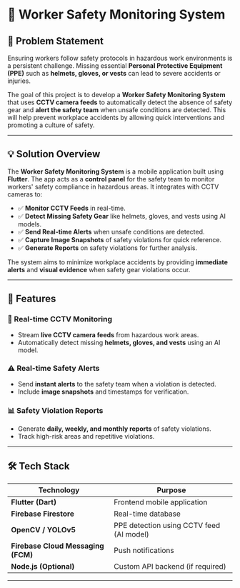 # 🚧 Worker Safety Monitoring System

## 📜 Problem Statement
Ensuring workers follow safety protocols in hazardous work environments is a persistent challenge. Missing essential **Personal Protective Equipment (PPE)** such as **helmets, gloves, or vests** can lead to severe accidents or injuries. 

The goal of this project is to develop a **Worker Safety Monitoring System** that uses **CCTV camera feeds** to automatically detect the absence of safety gear and **alert the safety team** when unsafe conditions are detected. This will help prevent workplace accidents by allowing quick interventions and promoting a culture of safety.

---

## 💡 Solution Overview
The **Worker Safety Monitoring System** is a mobile application built using **Flutter**. The app acts as a **control panel** for the safety team to monitor workers' safety compliance in hazardous areas. It integrates with CCTV cameras to:
- ✅ **Monitor CCTV Feeds** in real-time.
- ✅ **Detect Missing Safety Gear** like helmets, gloves, and vests using AI models.
- ✅ **Send Real-time Alerts** when unsafe conditions are detected.
- ✅ **Capture Image Snapshots** of safety violations for quick reference.
- ✅ **Generate Reports** on safety violations for further analysis.

The system aims to minimize workplace accidents by providing **immediate alerts** and **visual evidence** when safety gear violations occur.

---

## 📲 Features
### 🎥 Real-time CCTV Monitoring
- Stream **live CCTV camera feeds** from hazardous work areas.
- Automatically detect missing **helmets, gloves, and vests** using an AI model.

### ⚠️ Real-time Safety Alerts
- Send **instant alerts** to the safety team when a violation is detected.
- Include **image snapshots** and timestamps for verification.

### 📊 Safety Violation Reports
- Generate **daily, weekly, and monthly reports** of safety violations.
- Track high-risk areas and repetitive violations.



---

## 🛠 Tech Stack
| Technology     | Purpose                                         |
|----------------|-------------------------------------------------|
| **Flutter (Dart)** | Frontend mobile application                  |
| **Firebase Firestore** | Real-time database                        |
| **OpenCV / YOLOv5** | PPE detection using CCTV feed (AI model)    |
| **Firebase Cloud Messaging (FCM)** | Push notifications           |
| **Node.js (Optional)** | Custom API backend (if required)        |

---







